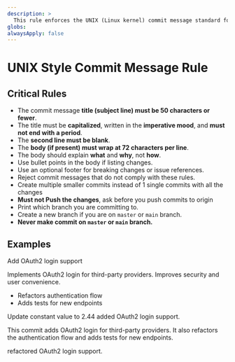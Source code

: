 ```yaml
---
description: >
  This rule enforces the UNIX (Linux kernel) commit message standard for all commit messages in this repository. It must be applied whenever a commit message is created, edited, or reviewed. The rule ensures that commit messages are clear, concise, and follow the 50/72 formatting convention, improving readability and maintainability of project history. It applies to all contributors and all tools that generate or validate commit messages.
globs: 
alwaysApply: false
---
```


# UNIX Style Commit Message Rule

## Critical Rules

- The commit message **title (subject line) must be 50 characters or fewer**.
- The title must be **capitalized**, written in the **imperative mood**, and **must not end with a period**.
- The **second line must be blank**.
- The **body (if present) must wrap at 72 characters per line**.
- The body should explain **what** and **why**, not **how**.
- Use bullet points in the body if listing changes.
- Use an optional footer for breaking changes or issue references.
- Reject commit messages that do not comply with these rules.
- Create multiple smaller commits instead of 1 single commits with all the changes
- **Must not Push the changes**, ask before you push commits to origin
- Print which branch you are committing to.
- Create a new branch if you are on `master` or `main` branch.
- **Never make commit on `master` or `main` branch.**

## Examples

<example type="valid">
Add OAuth2 login support

Implements OAuth2 login for third-party providers.
Improves security and user convenience.

- Refactors authentication flow
- Adds tests for new endpoints
</example>

<example type="valid">
Update constant value to 2.44
</example>

<example type="invalid">
added OAuth2 login support.

This commit adds OAuth2 login for third-party providers. It also
refactors the authentication flow and adds tests for new endpoints.
</example>

<example type="invalid">
refactored OAuth2 login support.
</example>
